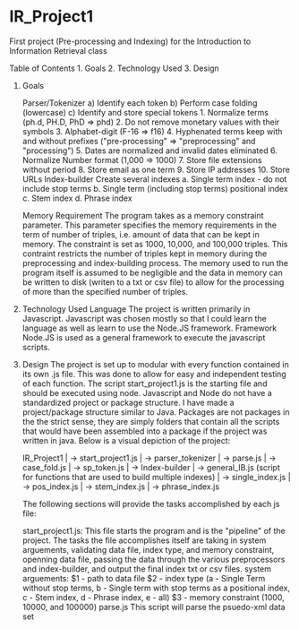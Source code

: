 # IR_Project1
First project (Pre-processing and Indexing) for the Introduction to Information Retrieval class

Table of Contents
	1. Goals
	2. Technology Used
	3. Design

	
	
1) Goals
	
	Parser/Tokenizer
		a) Identify each token
		b) Perform case folding (lowercase)
		c) Identify and store special tokens
			1. Normalize terms (ph.d, PH.D, PhD => phd)
			2. Do not remove monetary values with their symbols
			3. Alphabet-digit (F-16 => f16)
			4. Hyphenated terms keep with and without prefixes ("pre-processing" => "preprocessing" and "processing")
			5. Dates are normalized and invalid dates eliminated
			6. Normalize Number format (1,000 => 1000)
			7. Store file extensions without period
			8. Store email as one term
			9. Store IP addresses
			10. Store URLs
	Index-builder
		Create several indexes
			a. Single term index - do not include stop terms
			b. Single term (including stop terms) positional index
			c. Stem index
			d. Phrase index
	
	Memory Requirement
		The program takes as a memory constraint parameter. This parameter specifies the memory requirements in the 
	term of number of triples, i.e. amount of data that can be kept in memory.  The constraint is set as 1000, 10,000, 
	and 100,000 triples.  This contraint restricts the number of triples kept in memory during the preprocessing and 
	index-building process.  The memory used to run the program itself is assumed to be negligible and the data in
	memory can be written to disk (writen to a txt or csv file) to allow for the processing of more than the specified
	number of triples.

	
	
2) Technology Used
	Language
		The project is written primarily in Javascript.  Javascript was chosen mostly so that I could learn the language
		as well as learn to use the Node.JS framework.
	Framework
		Node.JS is used as a general framework to execute the javascript scripts.

		
		
3) Design 
	The project is set up to modular with every function contained in its own .js file.  This was done to allow for easy
and independent testing of each function.  The script start_project1.js is the starting file and should be executed using
node.  Javascript and Node do not have a standardized project or package structure.  I have made a project/package structure
similar to Java.  Packages are not packages in the the strict sense, they are simply folders that contain all the scripts 
that would have been assembled into a package if the project was written in java.  Below is a visual depiction of the project:

	IR_Project1
	|
	 -> start_project1.js
	|
	 -> parser_tokenizer
	    |
	     -> parse.js
	    |
	     -> case_fold.js
	    |
	     -> sp_token.js
	|
	 -> Index-builder
		|
		 -> general_IB.js (script for functions that are used to build multiple indexes)
		|
		 -> single_index.js
		|
		 -> pos_index.js
		|
		 -> stem_index.js
		|
		 -> phrase_index.js

	The following sections will provide the tasks accomplished by each js file:
	
	start_project1.js:
		This file starts the program and is the "pipeline" of the project.  The tasks the file accomplishes itself are 
	taking in system arguements, validating data file, index type, and memory constraint, openning data file, passing the data 
	through the various preprocessors and index-builder, and output the final index txt or csv files.
		system arguements:  $1 - path to data file
						    $2 - index type (a - Single Term without stop terms, b - Single term with stop terms as a positional index,
										     c - Stem index, d - Phrase index, e - all)
							$3 - memory constraint (1000, 10000, and 100000)
	parse.js
		This script will parse the psuedo-xml data set
	

